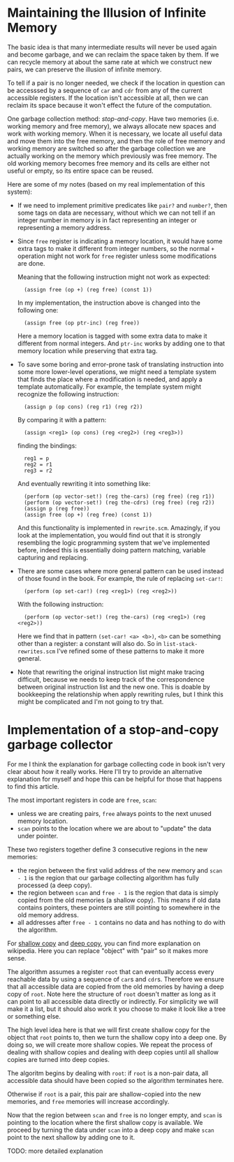 # Maintaining the Illusion of Infinite Memory

The basic idea is that many intermediate results will never be used
again and become garbage, and we can reclaim the space taken by them.
If we can recycle memory at about the same rate at which we construct
new pairs, we can preserve the illusion of infinite memory.

To tell if a pair is no longer needed, we check if the location in question
can be accesssed by a sequence of `car` and `cdr` from any of the current
accessible registers. If the location isn't accessible at all, then
we can reclaim its space because it won't effect the future of the computation.

One garbage collection method: *stop-and-copy*.
Have two memories (i.e. working memory and free memory),
we always allocate new spaces and work with working memory.
When it is necessary, we locate all useful data and move them into the
free memory, and then the role of free memory and working memory are switched
so after the garbage collection we are actually working on the memory which
previously was free memory. The old working memory becomes free memory and
its cells are either not useful or empty, so its entire space can be reused.

Here are some of my notes (based on my real implementation of this system):

* If we need to implement primitive predicates like `pair?` and `number?`,
then some tags on data are necessary, without which we can not tell if an integer
number in memory is in fact representing an integer or representing a memory address.

* Since `free` register is indicating a memory location, it would have some extra
tags to make it different from integer numbers, so the normal `+` operation might
not work for `free` register unless some modifications are done.

    Meaning that the following instruction might not work as expected:

        (assign free (op +) (reg free) (const 1))

    In my implementation, the instruction above is changed into the following one:

        (assign free (op ptr-inc) (reg free))

    Here a memory location is tagged with some extra data to make it different from
    normal integers. And `ptr-inc` works by adding one to that memory location while
    preserving that extra tag.

* To save some boring and error-prone task of translating instruction into
some more lower-level operations, we might need a template system that finds
the place where a modification is needed, and apply a template automatically.
For example, the template system might recognize the following instruction:

        (assign p (op cons) (reg r1) (reg r2))

    By comparing it with a pattern:

        (assign <reg1> (op cons) (reg <reg2>) (reg <reg3>))

    finding the bindings:

        reg1 = p
        reg2 = r1
        reg3 = r2

    And eventually rewriting it into something like:

        (perform (op vector-set!) (reg the-cars) (reg free) (reg r1))
        (perform (op vector-set!) (reg the-cdrs) (reg free) (reg r2))
        (assign p (reg free))
        (assign free (op +) (reg free) (const 1))

    And this functionality is implemented in `rewrite.scm`.
    Amazingly, if you look at the implementation, you would find out
    that it is strongly resembling the logic programming system that we've implemented before,
    indeed this is essentially doing pattern matching, variable capturing and replacing.

* There are some cases where more general pattern can be used instead of those
found in the book. For example, the rule of replacing `set-car!`:

        (perform (op set-car!) (reg <reg1>) (reg <reg2>))

    With the following instruction:

        (perform (op vector-set!) (reg the-cars) (reg <reg1>) (reg <reg2>))

    Here we find that in pattern `(set-car! <a> <b>)`, `<b>` can be something other than
    a register: a constant will also do.
    So in `list-stack-rewrites.scm` I've refined some of these patterns to make it
    more general.

* Note that rewriting the original instruction list
might make tracing difficult,
because we needs to keep track of the correspondence
between original instruction list and the new one.
This is doable by bookkeeping the relationship when apply rewriting rules,
but I think this might be complicated and I'm not going to try that.

# Implementation of a stop-and-copy garbage collector

For me I think the explanation for garbage collecting code
in book isn't very clear about how it really works.
Here I'll try to provide an alternative explanation for myself
and hope this can be helpful for those that happens to find this article.

The most important registers in code are `free`, `scan`:

* unless we are creating pairs, `free` always points to the next unused memory location.
* `scan` points to the location where we are about to "update" the data under pointer.

These two registers together define 3 consecutive regions in the new memories:

* the region between the first valid address of the new memory and `scan - 1`
is the region that our garbage collecting algorithm has fully processed (a deep copy).
* the region between `scan` and `free - 1` is the region that data is simply copied from
the old memories (a shallow copy). This means if old data contains pointers,
these pointers are still pointing to somewhere in the old memory address.
* all addresses after `free - 1` contains no data and has nothing to do with the algorithm.

For [shallow copy](http://en.wikipedia.org/wiki/Object_copy#Shallow_copy)
and [deep copy](http://en.wikipedia.org/wiki/Object_copy#Deep_copy),
you can find more explanation on wikipedia. Here you can replace "object" with "pair"
so it makes more sense.

The algorithm assumes a register `root` that can eventually access every reachable data
by using a sequence of `car`s and `cdr`s. Therefore we ensure that all accessible
data are copied from the old memories by having a deep copy of `root`.
Note here the structure of `root` doesn't matter as long as it can point to all accessible
data directly or indirectly. For simplicity we will make it a list, but it should also
work it you choose to make it look like a tree or something else.

The high level idea here is that we will first create shallow copy for the object that
`root` points to, then we turn the shallow copy into a deep one.
By doing so, we will create more shallow copies. We repeat the process of dealing with
shallow copies and dealing with deep copies
until all shallow copies are turned into deep copies.

The algoritm begins by dealing with `root`: if `root` is a non-pair data,
all accessible data should have been copied so the algorithm terminates here.

Otherwise if `root` is a pair, this pair are shallow-copied into the new memories,
and `free` memories will increase accordingly.

Now that the region between `scan` and `free` is no longer empty,
and `scan` is pointing to the location where the first shallow copy is available.
We proceed by turning the data under `scan` into a deep copy and make `scan` point to
the next shallow by adding one to it.


TODO: more detailed explanation
